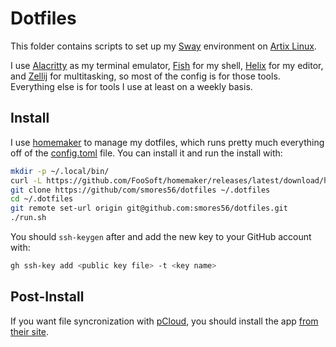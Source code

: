 # Dotfiles

This folder contains scripts to set up my [Sway][sway] environment on 
[Artix Linux][artix].

I use [Alacritty][alacritty] as my terminal emulator, [Fish][fish] for my shell,
[Helix][helix] for my editor, and [Zellij][zellij] for multitasking, so most of
the config is for those tools. Everything else is for tools I use at least on
a weekly basis.


## Install

I use [homemaker][homemaker] to manage my dotfiles, which runs pretty much everything off
of the [config.toml](./config.toml) file. You can install it and run the install with:

```bash
mkdir -p ~/.local/bin/
curl -L https://github.com/FooSoft/homemaker/releases/latest/download/homemaker_linux_amd64.tar.gz | tar xzf - -C ~/.local/bin/
git clone https://github/com/smores56/dotfiles ~/.dotfiles
cd ~/.dotfiles
git remote set-url origin git@github.com:smores56/dotfiles.git
./run.sh
```

You should `ssh-keygen` after and add the new key to your GitHub account with:

```bash
gh ssh-key add <public key file> -t <key name>
```


## Post-Install

If you want file syncronization with [pCloud][pcloud], you should install the app [from their site][install pcloud].


[artix]: https://artixlinux.org
[homemaker]: https://github.com/FooSoft/homemaker
[alacritty]: https://github.com/alacritty/alacritty
[sway]: https://swaywm.org
[fish]: https://fishshell.com
[helix]: https://helix-editor.com
[zellij]: https://zellij.dev
[pcloud]: https://www.pcloud.com
[install pcloud]: https://www.pcloud.com/download-free-online-cloud-file-storage.html
